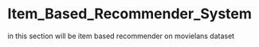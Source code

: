# Item_Based_Recommender_System
in this section will be item based recommender on movielans dataset
